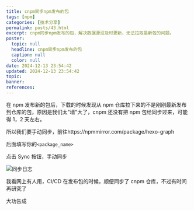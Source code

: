 ```yaml
---
title: cnpm同步npm发布的包
tags: [npm]
categories: [技术分享]
permalink: posts/43.html
excerpt: cnpm同步npm发布的包，解决数据源没及时更新，无法拉取最新包的问题。
poster:
  topic: null
  headline: cnpm同步npm发布的包
  caption: null
  color: null
date: 2024-12-13 23:54:42
updated: 2024-12-13 23:54:42
topic:
banner:
references:
---
```


在 npm 发布新的包后，下载的时候发现从 npm 仓库拉下来的不是刚刚最新发布到仓库的包，原因是我们太"墙"大了，cnpm 还没有把 npm 包给同步过来，可能得 1，2 天左右。

所以我们要手动同步，前往https://npmmirror.com/package/hexo-graph

后面填写你的`<package_name>`

点击 Sync 按钮，手动同步

![同步日志](https://image.codepzj.cn/image/202412132358992.png)

我看网上有人用，CI/CD 在发布包的时候，顺便同步了 cnpm 仓库，不过有时间再研究了

大功告成
